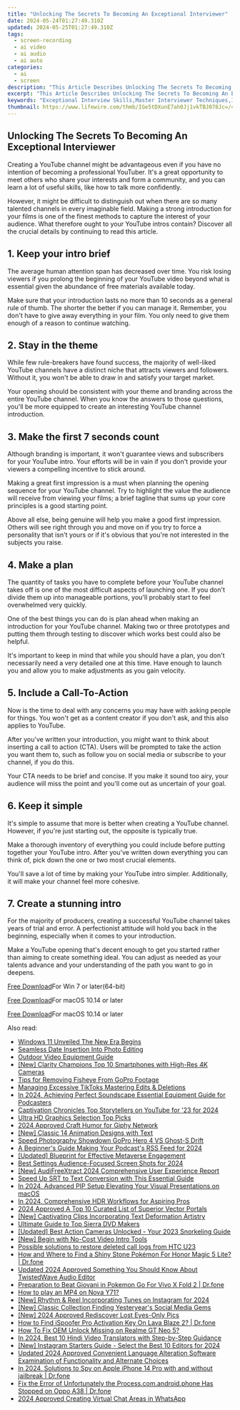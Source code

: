 ```yaml
---
title: "Unlocking The Secrets To Becoming An Exceptional Interviewer"
date: 2024-05-24T01:27:49.310Z
updated: 2024-05-25T01:27:49.310Z
tags: 
  - screen-recording
  - ai video
  - ai audio
  - ai auto
categories: 
  - ai
  - screen
description: "This Article Describes Unlocking The Secrets To Becoming An Exceptional Interviewer"
excerpt: "This Article Describes Unlocking The Secrets To Becoming An Exceptional Interviewer"
keywords: "Exceptional Interview Skills,Master Interviewer Techniques,Interview Success Strategies,Elite Interviewing Secrets,Unlock Excellent Interviews,Becoming Top Interviewer,Prosper In Interview Role"
thumbnail: https://www.lifewire.com/thmb/IGe5tDXunE7ah0Jj1vkTBJ078Jc=/400x300/filters:no_upscale():max_bytes(150000):strip_icc()/ring-binders-aligned-gac91bbfa1_1920-fa755b0998814dfe8a1d1477af095588.jpg
---
```


## Unlocking The Secrets To Becoming An Exceptional Interviewer

Creating a YouTube channel might be advantageous even if you have no intention of becoming a professional YouTuber. It's a great opportunity to meet others who share your interests and form a community, and you can learn a lot of useful skills, like how to talk more confidently.

However, it might be difficult to distinguish out when there are so many talented channels in every imaginable field. Making a strong introduction for your films is one of the finest methods to capture the interest of your audience. What therefore ought to your YouTube intros contain? Discover all the crucial details by continuing to read this article.

## 1\. Keep your intro brief

The average human attention span has decreased over time. You risk losing viewers if you prolong the beginning of your YouTube video beyond what is essential given the abundance of free materials available today.

Make sure that your introduction lasts no more than 10 seconds as a general rule of thumb. The shorter the better if you can manage it. Remember, you don't have to give away everything in your film. You only need to give them enough of a reason to continue watching.

## 2\. Stay in the theme

While few rule-breakers have found success, the majority of well-liked YouTube channels have a distinct niche that attracts viewers and followers. Without it, you won't be able to draw in and satisfy your target market.

Your opening should be consistent with your theme and branding across the entire YouTube channel. When you know the answers to those questions, you'll be more equipped to create an interesting YouTube channel introduction.

## 3\. Make the first 7 seconds count

Although branding is important, it won't guarantee views and subscribers for your YouTube intro. Your efforts will be in vain if you don't provide your viewers a compelling incentive to stick around.

Making a great first impression is a must when planning the opening sequence for your YouTube channel. Try to highlight the value the audience will receive from viewing your films; a brief tagline that sums up your core principles is a good starting point.

Above all else, being genuine will help you make a good first impression. Others will see right through you and move on if you try to force a personality that isn't yours or if it's obvious that you're not interested in the subjects you raise.

## 4\. Make a plan

The quantity of tasks you have to complete before your YouTube channel takes off is one of the most difficult aspects of launching one. If you don't divide them up into manageable portions, you'll probably start to feel overwhelmed very quickly.

One of the best things you can do is plan ahead when making an introduction for your YouTube channel. Making two or three prototypes and putting them through testing to discover which works best could also be helpful.

It's important to keep in mind that while you should have a plan, you don't necessarily need a very detailed one at this time. Have enough to launch you and allow you to make adjustments as you gain velocity.

## 5\. Include a Call-To-Action

Now is the time to deal with any concerns you may have with asking people for things. You won't get as a content creator if you don't ask, and this also applies to YouTube.

After you've written your introduction, you might want to think about inserting a call to action (CTA). Users will be prompted to take the action you want them to, such as follow you on social media or subscribe to your channel, if you do this.

Your CTA needs to be brief and concise. If you make it sound too airy, your audience will miss the point and you'll come out as uncertain of your goal.

## 6\. Keep it simple

It's simple to assume that more is better when creating a YouTube channel. However, if you're just starting out, the opposite is typically true.

Make a thorough inventory of everything you could include before putting together your YouTube intro. After you've written down everything you can think of, pick down the one or two most crucial elements.

You'll save a lot of time by making your YouTube intro simpler. Additionally, it will make your channel feel more cohesive.

## 7\. Create a stunning intro

For the majority of producers, creating a successful YouTube channel takes years of trial and error. A perfectionist attitude will hold you back in the beginning, especially when it comes to your introduction.

Make a YouTube opening that's decent enough to get you started rather than aiming to create something ideal. You can adjust as needed as your talents advance and your understanding of the path you want to go in deepens.

[Free Download](https://tools.techidaily.com/wondershare/filmora/download/)For Win 7 or later(64-bit)

[Free Download](https://tools.techidaily.com/wondershare/filmora/download/)For macOS 10.14 or later

</article

[Free Download](https://tools.techidaily.com/wondershare/filmora/download/)For macOS 10.14 or later

<ins class="adsbygoogle"
     style="display:block"
     data-ad-format="autorelaxed"
     data-ad-client="ca-pub-7571918770474297"
     data-ad-slot="1223367746"></ins>

<ins class="adsbygoogle"
     style="display:block"
     data-ad-format="autorelaxed"
     data-ad-client="ca-pub-7571918770474297"
     data-ad-slot="1223367746"></ins>



<ins class="adsbygoogle"
     style="display:block"
     data-ad-client="ca-pub-7571918770474297"
     data-ad-slot="8358498916"
     data-ad-format="auto"
     data-full-width-responsive="true"></ins>


<span class="atpl-alsoreadstyle">Also read:</span>
<div><ul>
<li><a href="https://extra-hints.techidaily.com/windows-11-unveiled-the-new-era-begins/"><u>Windows 11 Unveiled  The New Era Begins</u></a></li>
<li><a href="https://extra-hints.techidaily.com/seamless-date-insertion-into-photo-editing/"><u>Seamless Date Insertion Into Photo Editing</u></a></li>
<li><a href="https://extra-hints.techidaily.com/outdoor-video-equipment-guide/"><u>Outdoor Video Equipment Guide</u></a></li>
<li><a href="https://extra-hints.techidaily.com/new-clarity-champions-top-10-smartphones-with-high-res-4k-cameras/"><u>[New] Clarity Champions  Top 10 Smartphones with High-Res 4K Cameras</u></a></li>
<li><a href="https://extra-hints.techidaily.com/tips-for-removing-fisheye-from-gopro-footage/"><u>Tips for Removing Fisheye From GoPro Footage</u></a></li>
<li><a href="https://extra-hints.techidaily.com/managing-excessive-tiktoks-mastering-edits-and-deletions/"><u>Managing Excessive TikToks  Mastering Edits & Deletions</u></a></li>
<li><a href="https://extra-hints.techidaily.com/in-2024-achieving-perfect-soundscape-essential-equipment-guide-for-podcasters/"><u>In 2024, Achieving Perfect Soundscape  Essential Equipment Guide for Podcasters</u></a></li>
<li><a href="https://extra-hints.techidaily.com/captivation-chronicles-top-storytellers-on-youtube-for-23-for-2024/"><u>Captivation Chronicles  Top Storytellers on YouTube for '23 for 2024</u></a></li>
<li><a href="https://extra-hints.techidaily.com/ultra-hd-graphics-selection-top-picks/"><u>Ultra HD Graphics Selection  Top Picks</u></a></li>
<li><a href="https://extra-hints.techidaily.com/2024-approved-craft-humor-for-giphy-network/"><u>2024 Approved  Craft Humor for Giphy Network</u></a></li>
<li><a href="https://extra-hints.techidaily.com/new-classic-14-animation-designs-with-text/"><u>[New] Classic 14 Animation Designs with Text</u></a></li>
<li><a href="https://extra-hints.techidaily.com/speed-photography-showdown-gopro-hero-4-vs-ghost-s-drift/"><u>Speed Photography Showdown  GoPro Hero 4 VS Ghost-S Drift</u></a></li>
<li><a href="https://extra-hints.techidaily.com/a-beginners-guide-making-your-podcasts-rss-feed-for-2024/"><u>A Beginner's Guide  Making Your Podcast's RSS Feed for 2024</u></a></li>
<li><a href="https://extra-hints.techidaily.com/updated-blueprint-for-effective-metaverse-engagement/"><u>[Updated] Blueprint for Effective Metaverse Engagement</u></a></li>
<li><a href="https://extra-hints.techidaily.com/best-settings-audience-focused-screen-shots-for-2024/"><u>Best Settings  Audience-Focused Screen Shots for 2024</u></a></li>
<li><a href="https://extra-hints.techidaily.com/new-audifreextract-2024-comprehensive-user-experience-report/"><u>[New] AudiFreeXtract 2024  Comprehensive User Experience Report</u></a></li>
<li><a href="https://extra-hints.techidaily.com/speed-up-srt-to-text-conversion-with-this-essential-guide/"><u>Speed Up SRT to Text Conversion with This Essential Guide</u></a></li>
<li><a href="https://extra-hints.techidaily.com/in-2024-advanced-pip-setup-elevating-your-visual-presentations-on-macos/"><u>In 2024, Advanced PIP Setup  Elevating Your Visual Presentations on macOS</u></a></li>
<li><a href="https://extra-hints.techidaily.com/in-2024-comprehensive-hdr-workflows-for-aspiring-pros/"><u>In 2024, Comprehensive HDR Workflows for Aspiring Pros</u></a></li>
<li><a href="https://extra-hints.techidaily.com/2024-approved-a-top-10-curated-list-of-superior-vector-portals/"><u>2024 Approved  A Top 10 Curated List of Superior Vector Portals</u></a></li>
<li><a href="https://extra-hints.techidaily.com/new-captivating-clips-incorporating-text-deformation-artistry/"><u>[New] Captivating Clips  Incorporating Text Deformation Artistry</u></a></li>
<li><a href="https://extra-hints.techidaily.com/ultimate-guide-to-top-sierra-dvd-makers/"><u>Ultimate Guide to Top Sierra DVD Makers</u></a></li>
<li><a href="https://extra-hints.techidaily.com/updated-best-action-cameras-unlocked-your-2023-snorkeling-guide/"><u>[Updated] Best Action Cameras Unlocked - Your 2023 Snorkeling Guide</u></a></li>
<li><a href="https://extra-hints.techidaily.com/new-begin-with-no-cost-video-intro-tools/"><u>[New] Begin with No-Cost Video Intro Tools</u></a></li>
<li><a href="https://review-topics.techidaily.com/possible-solutions-to-restore-deleted-call-logs-from-htc-u23-by-fonelab-android-recover-call-logs/"><u>Possible solutions to restore deleted call logs from HTC U23</u></a></li>
<li><a href="https://pokemon-go-android.techidaily.com/how-and-where-to-find-a-shiny-stone-pokemon-for-honor-magic-5-lite-drfone-by-drfone-virtual-android/"><u>How and Where to Find a Shiny Stone Pokémon For Honor Magic 5 Lite? | Dr.fone</u></a></li>
<li><a href="https://audio-shaping.techidaily.com/updated-2024-approved-something-you-should-know-about-twistedwave-audio-editor/"><u>Updated 2024 Approved Something You Should Know About TwistedWave Audio Editor</u></a></li>
<li><a href="https://change-location.techidaily.com/preparation-to-beat-giovani-in-pokemon-go-for-vivo-x-fold-2-drfone-by-drfone-virtual-android/"><u>Preparation to Beat Giovani in Pokemon Go For Vivo X Fold 2 | Dr.fone</u></a></li>
<li><a href="https://blog-min.techidaily.com/how-to-play-an-mp4-on-nova-y71-by-aiseesoft-video-converter-play-mp4-on-android/"><u>How to play an MP4 on Nova Y71?</u></a></li>
<li><a href="https://instagram-video-files.techidaily.com/new-rhythm-and-reel-incorporating-tunes-on-instagram-for-2024/"><u>[New] Rhythm & Reel  Incorporating Tunes on Instagram for 2024</u></a></li>
<li><a href="https://facebook-video-files.techidaily.com/new-classic-collection-finding-yesteryears-social-media-gems/"><u>[New] Classic Collection  Finding Yesteryear's Social Media Gems</u></a></li>
<li><a href="https://snapchat-videos.techidaily.com/new-2024-approved-rediscover-lost-eyes-only-pics/"><u>[New] 2024 Approved  Rediscover Lost Eyes-Only Pics</u></a></li>
<li><a href="https://fake-location.techidaily.com/how-to-find-ispoofer-pro-activation-key-on-lava-blaze-2-drfone-by-drfone-virtual-android/"><u>How to Find iSpoofer Pro Activation Key On Lava Blaze 2? | Dr.fone</u></a></li>
<li><a href="https://easy-unlock-android.techidaily.com/how-to-fix-oem-unlock-missing-on-realme-gt-neo-5-by-drfone-android/"><u>How To Fix OEM Unlock Missing on Realme GT Neo 5?</u></a></li>
<li><a href="https://ai-video-translation.techidaily.com/in-2024-best-10-hindi-video-translators-with-step-by-step-guidance/"><u>In 2024, Best 10 Hindi Video Translators with Step-by-Step Guidance</u></a></li>
<li><a href="https://instagram-video-recordings.techidaily.com/new-instagram-starters-guide-select-the-best-10-editors-for-2024/"><u>[New] Instagram Starters Guide - Select the Best 10 Editors for 2024</u></a></li>
<li><a href="https://sound-tweaking.techidaily.com/updated-2024-approved-convenient-language-alteration-software-examination-of-functionality-and-alternate-choices/"><u>Updated 2024 Approved Convenient Language Alteration Software Examination of Functionality and Alternate Choices</u></a></li>
<li><a href="https://ios-location-track.techidaily.com/in-2024-solutions-to-spy-on-apple-iphone-14-pro-with-and-without-jailbreak-drfone-by-drfone-virtual-ios/"><u>In 2024, Solutions to Spy on Apple iPhone 14 Pro with and without jailbreak | Dr.fone</u></a></li>
<li><a href="https://howto.techidaily.com/fix-the-error-of-unfortunately-the-processcomandroidphone-has-stopped-on-oppo-a38-drfone-by-drfone-fix-android-problems-fix-android-problems/"><u>Fix the Error of Unfortunately the Process.com.android.phone Has Stopped on Oppo A38 | Dr.fone</u></a></li>
<li><a href="https://facebook-videos.techidaily.com/2024-approved-creating-virtual-chat-areas-in-whatsapp/"><u>2024 Approved  Creating Virtual Chat Areas in WhatsApp</u></a></li>
</ul></div>

